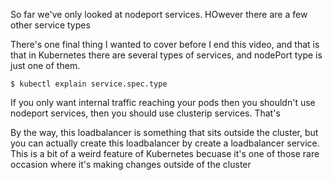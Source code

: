 So far we've only looked at nodeport services. HOwever there are a few other service types



There's one final thing I wanted to cover before I end this video, and that is that in Kubernetes there are several types of services, and nodePort type is just one of them. 
```
$ kubectl explain service.spec.type
```


If you only want internal traffic reaching your pods then you shouldn't use nodeport services, then you should use clusterip services. That's 

By the way, this loadbalancer is something that sits outside the cluster, but you can actually create this loadbalancer by create a loadbalancer service. This is a bit of a weird feature of Kubernetes becuase it's one of those rare occasion where it's making changes outside of the cluster